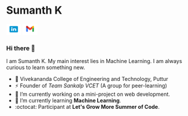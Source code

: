 # Sumanth K
<p>
<a href="https://www.linkedin.com/in/sumanthkodiyalbail"> <img src="https://github.com/Sumanth2905/Sumanth2905/blob/main/assets/img/linkedin.png" alt="Sumanth Kodiyalbai" height="30" width="40" /></a>
<a href="mailto:sumanthsubramanya@gmail.com"><img src="https://github.com/Sumanth2905/Sumanth2905/blob/main/assets/img/mail.png" alt="Email" height="30" width="40" /></a>
</p>

### Hi there :wave:
I am Sumanth K. My main interest lies in Machine Learning. I am always curious to learn something new.
- :office: Vivekananda College of Engineering and Technology, Puttur
- :zap: Founder of *Team Sankalp VCET* (A group for peer-learning)
- :telescope: I’m currently working on a mini-project on web development.
- :seedling: I’m currently learning **Machine Learning**.
- :octocat: Participant at **Let's Grow More Summer of Code**.
